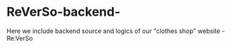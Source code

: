 # ReVerSo-backend-
Here we include backend source and logics of our "clothes shop" website - Re:VerSo
